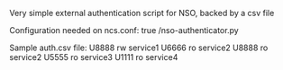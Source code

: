 Very simple external authentication script for NSO, backed by a csv file

Configuration needed on ncs.conf:
<aaa>
    <external-authentication>
        <enabled>true</enabled>
        <executable><path to script>/nso-authenticator.py</executable>
    </external-authentication>
</aaa>

Sample auth.csv file:
U8888	rw	service1
U6666	ro	service2
U8888	ro	service2
U5555	ro	service3
U1111	ro	service4
